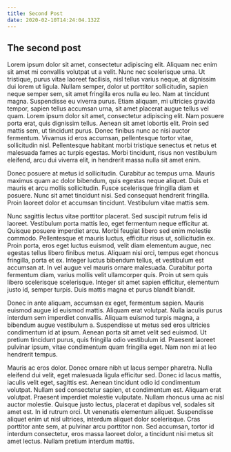 ```yaml
---
title: Second Post
date: 2020-02-10T14:24:04.132Z
---
```

The second post
---
Lorem ipsum dolor sit amet, consectetur adipiscing elit. Aliquam nec enim sit amet mi convallis volutpat ut a velit. Nunc nec scelerisque urna. Ut tristique, purus vitae laoreet facilisis, nisl tellus varius neque, at dignissim dui lorem ut ligula. Nullam semper, dolor ut porttitor sollicitudin, sapien neque semper sem, sit amet fringilla eros nulla eu leo. Nam at tincidunt magna. Suspendisse eu viverra purus. Etiam aliquam, mi ultricies gravida tempor, sapien tellus accumsan urna, sit amet placerat augue tellus vel quam. Lorem ipsum dolor sit amet, consectetur adipiscing elit. Nam posuere porta erat, quis dignissim tellus. Aenean sit amet lobortis elit. Proin sed mattis sem, ut tincidunt purus. Donec finibus nunc ac nisi auctor fermentum. Vivamus id eros accumsan, pellentesque tortor vitae, sollicitudin nisl. Pellentesque habitant morbi tristique senectus et netus et malesuada fames ac turpis egestas. Morbi tincidunt, risus non vestibulum eleifend, arcu dui viverra elit, in hendrerit massa nulla sit amet enim.

Donec posuere at metus id sollicitudin. Curabitur ac tempus urna. Mauris maximus quam ac dolor bibendum, quis egestas neque aliquet. Duis et mauris et arcu mollis sollicitudin. Fusce scelerisque fringilla diam et posuere. Nunc sit amet tincidunt nisi. Sed consequat hendrerit fringilla. Proin laoreet dolor et accumsan tincidunt. Vestibulum vitae mattis sem.

Nunc sagittis lectus vitae porttitor placerat. Sed suscipit rutrum felis id laoreet. Vestibulum porta mattis leo, eget fermentum neque efficitur at. Quisque posuere imperdiet arcu. Morbi feugiat libero sed enim molestie commodo. Pellentesque et mauris luctus, efficitur risus ut, sollicitudin ex. Proin porta, eros eget luctus euismod, velit diam elementum augue, nec egestas tellus libero finibus metus. Aliquam nisi orci, tempus eget rhoncus fringilla, porta et ex. Integer luctus bibendum tellus, et vestibulum est accumsan at. In vel augue vel mauris ornare malesuada. Curabitur porta fermentum diam, varius mollis velit ullamcorper quis. Proin ut sem quis libero scelerisque scelerisque. Integer sit amet sapien efficitur, elementum justo id, semper turpis. Duis mattis magna et purus blandit blandit.

Donec in ante aliquam, accumsan ex eget, fermentum sapien. Mauris euismod augue id euismod mattis. Aliquam erat volutpat. Nulla iaculis purus interdum sem imperdiet convallis. Aliquam euismod turpis magna, a bibendum augue vestibulum a. Suspendisse ut metus sed eros ultricies condimentum id at ipsum. Aenean porta sit amet velit sed euismod. Ut pretium tincidunt purus, quis fringilla odio vestibulum id. Praesent laoreet pulvinar ipsum, vitae condimentum quam fringilla eget. Nam non mi at leo hendrerit tempus.

Mauris ac eros dolor. Donec ornare nibh ut lacus semper pharetra. Nulla eleifend dui velit, eget malesuada ligula efficitur sed. Donec id lacus mattis, iaculis velit eget, sagittis est. Aenean tincidunt odio id condimentum volutpat. Nullam sed consectetur sapien, et condimentum est. Aliquam erat volutpat. Praesent imperdiet molestie vulputate. Nullam rhoncus urna ac nisl auctor molestie. Quisque justo lectus, placerat et dapibus vel, sodales sit amet est. In id rutrum orci. Ut venenatis elementum aliquet. Suspendisse aliquet enim ut nisl ultrices, interdum aliquet dolor scelerisque. Cras porttitor ante sem, at pulvinar arcu porttitor non. Sed accumsan, tortor id interdum consectetur, eros massa laoreet dolor, a tincidunt nisi metus sit amet lectus. Nullam pretium interdum mattis.

